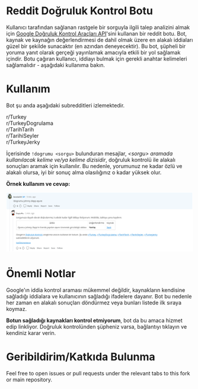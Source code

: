 # Reddit Doğruluk Kontrol Botu

Kullanıcı tarafından sağlanan rastgele bir sorguyla ilgili talep analizini almak için [Google Doğruluk Kontrol Araçları API](https://developers.google.com/fact-check/tools/api/)'sini kullanan bir reddit botu. Bot, kaynak ve kaynağın değerlendirmesi de dahil olmak üzere en alakalı iddiaları güzel bir şekilde sunacaktır (en azından deneyecektir). Bu bot, şüpheli bir yoruma yanıt olarak gerçeği yayınlamak amacıyla etkili bir yol sağlamak içindir. Botu çağıran kullanıcı, iddiayı bulmak için gerekli anahtar kelimeleri sağlamalıdır - aşağıdaki kullanıma bakın.

# Kullanım
Bot şu anda aşağıdaki subredditleri izlemektedir.

r/Turkey<br/>
r/TurkeyDogrulama<br/>
r/TarihTarih<br/>
r/TarihiSeyler<br/>
r/TurkeyJerky<br/>

İçerisinde `!dogrumu <sorgu>` bulunduran mesajlar, *\<sorgu> aramada kullanılacak kelime ve/ya kelime dizisidir*, doğruluk kontrolü ile alakalı sonuçları aramak için kullanılır. Bu nedenle, yorumunuz ne kadar özlü ve alakalı olursa, iyi bir sonuç alma olasılığınız o kadar yüksek olur.

**Örnek kullanım ve cevap:**

![example](bot_ornek.png)

# Önemli Notlar

Google'ın iddia kontrol araması mükemmel değildir, kaynakların kendisine sağladığı iddialara ve kullanıcının sağladığı ifadelere dayanır. Bot bu nedenle her zaman en alakalı sonuçları döndürmez veya bunları listede ilk sıraya koymaz.

**Botun sağladığı kaynakları kontrol etmiyorum**, bot da bu amaca hizmet edip linkliyor. Doğruluk kontrolünden şüpheniz varsa, bağlantıyı tıklayın ve kendiniz karar verin.

# Geribildirim/Katkıda Bulunma
Feel free to open issues or pull requests under the relevant tabs to this fork or main repository.
